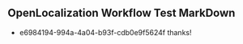 ## OpenLocalization Workflow Test MarkDown
* e6984194-994a-4a04-b93f-cdb0e9f5624f thanks!

<!--HONumber=Jul16_HO3-->


